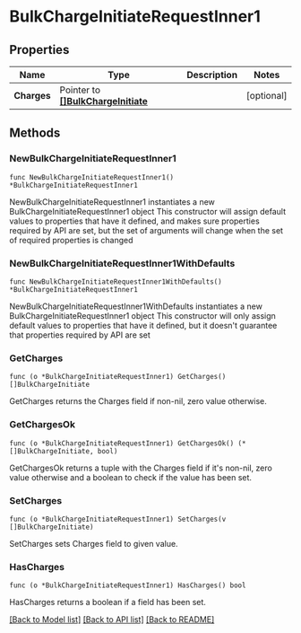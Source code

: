 # BulkChargeInitiateRequestInner1

## Properties

Name | Type | Description | Notes
------------ | ------------- | ------------- | -------------
**Charges** | Pointer to [**[]BulkChargeInitiate**](BulkChargeInitiate.md) |  | [optional] 

## Methods

### NewBulkChargeInitiateRequestInner1

`func NewBulkChargeInitiateRequestInner1() *BulkChargeInitiateRequestInner1`

NewBulkChargeInitiateRequestInner1 instantiates a new BulkChargeInitiateRequestInner1 object
This constructor will assign default values to properties that have it defined,
and makes sure properties required by API are set, but the set of arguments
will change when the set of required properties is changed

### NewBulkChargeInitiateRequestInner1WithDefaults

`func NewBulkChargeInitiateRequestInner1WithDefaults() *BulkChargeInitiateRequestInner1`

NewBulkChargeInitiateRequestInner1WithDefaults instantiates a new BulkChargeInitiateRequestInner1 object
This constructor will only assign default values to properties that have it defined,
but it doesn't guarantee that properties required by API are set

### GetCharges

`func (o *BulkChargeInitiateRequestInner1) GetCharges() []BulkChargeInitiate`

GetCharges returns the Charges field if non-nil, zero value otherwise.

### GetChargesOk

`func (o *BulkChargeInitiateRequestInner1) GetChargesOk() (*[]BulkChargeInitiate, bool)`

GetChargesOk returns a tuple with the Charges field if it's non-nil, zero value otherwise
and a boolean to check if the value has been set.

### SetCharges

`func (o *BulkChargeInitiateRequestInner1) SetCharges(v []BulkChargeInitiate)`

SetCharges sets Charges field to given value.

### HasCharges

`func (o *BulkChargeInitiateRequestInner1) HasCharges() bool`

HasCharges returns a boolean if a field has been set.


[[Back to Model list]](../README.md#documentation-for-models) [[Back to API list]](../README.md#documentation-for-api-endpoints) [[Back to README]](../README.md)


